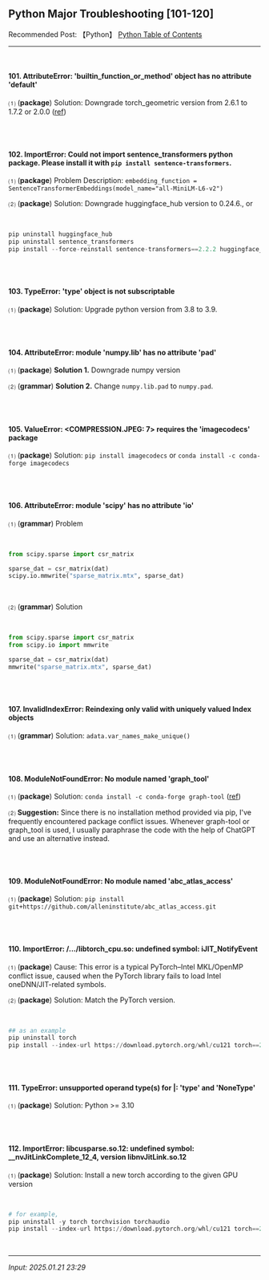 ## **Python Major Troubleshooting [101-120]**

Recommended Post: 【Python】 [Python Table of Contents](https://jb243.github.io/pages/786)

---

<br>

#### **101. AttributeError: 'builtin_function_or_method' object has no attribute 'default'**

⑴ (****package****) Solution: Downgrade torch_geometric version from 2.6.1 to 1.7.2 or 2.0.0 ([ref](https://github.com/pyg-team/pytorch_geometric/discussions/9683))

<br>

<br>

#### **102. ImportError: Could not import sentence_transformers python package. Please install it with `pip install sentence-transformers`.**

⑴ (****package****) Problem Description: `embedding_function = SentenceTransformerEmbeddings(model_name="all-MiniLM-L6-v2")`

⑵ (****package****) Solution: Downgrade huggingface_hub version to 0.24.6., or

<br>

```python
pip uninstall huggingface_hub
pip uninstall sentence_transformers
pip install --force-reinstall sentence-transformers==2.2.2 huggingface_hub==0.16.4
```

<br>

<br>

#### **103. TypeError: 'type' object is not subscriptable**

⑴ (**package**) Solution: Upgrade python version from 3.8 to 3.9.

<br> 

<br>

#### **104. AttributeError: module 'numpy.lib' has no attribute 'pad'**

⑴ (**package**) **Solution 1.** Downgrade numpy version

⑵ (**grammar**) **Solution 2.** Change `numpy.lib.pad` to `numpy.pad`.

<br> 

<br>

#### **105. ValueError: <COMPRESSION.JPEG: 7> requires the 'imagecodecs' package**

⑴  (**package**) Solution: `pip install imagecodecs` or `conda install -c conda-forge imagecodecs`

<br>

<br>

#### **106. AttributeError: module 'scipy' has no attribute 'io'**

⑴ (**grammar**) Problem

<br>

```python
from scipy.sparse import csr_matrix

sparse_dat = csr_matrix(dat)
scipy.io.mmwrite("sparse_matrix.mtx", sparse_dat)
```

<br>

⑵ (**grammar**) Solution 

<br>
 
```python
from scipy.sparse import csr_matrix
from scipy.io import mmwrite

sparse_dat = csr_matrix(dat)
mmwrite("sparse_matrix.mtx", sparse_dat)
```

<br>

<br>

#### 107. InvalidIndexError: Reindexing only valid with uniquely valued Index objects

⑴ (**grammar**) Solution: `adata.var_names_make_unique()`

<br>

<br>

#### 108. ModuleNotFoundError: No module named 'graph_tool'

⑴ (**package**) Solution: `conda install -c conda-forge graph-tool` ([ref](https://graph-tool.skewed.de/installation.html))

⑵ **Suggestion:** Since there is no installation method provided via pip, I've frequently encountered package conflict issues. Whenever graph-tool or graph_tool is used, I usually paraphrase the code with the help of ChatGPT and use an alternative instead.

<br>

<br>

#### 109. ModuleNotFoundError: No module named 'abc_atlas_access'

⑴  (**package**) Solution: `pip install git+https://github.com/alleninstitute/abc_atlas_access.git`

<br>

<br>

#### 110. ImportError: /.../libtorch_cpu.so: undefined symbol: iJIT_NotifyEvent

⑴ (**package**) Cause: This error is a typical PyTorch–Intel MKL/OpenMP conflict issue, caused when the PyTorch library fails to load Intel oneDNN/JIT-related symbols.

⑵ (**package**) Solution: Match the PyTorch version.

<br>

```python
## as an example
pip uninstall torch
pip install --index-url https://download.pytorch.org/whl/cu121 torch==2.3.1 torchvision==0.18.1 torchaudio==2.3.1
```

<br>

<br>

#### 111. TypeError: unsupported operand type(s) for |: 'type' and 'NoneType'

⑴ (**package**) Solution: Python >= 3.10

<br>

<br>

#### 112. ImportError: libcusparse.so.12: undefined symbol: __nvJitLinkComplete_12_4, version libnvJitLink.so.12

⑴ (**package**) Solution: Install a new torch according to the given GPU version

<br>

```python
# for example,
pip uninstall -y torch torchvision torchaudio
pip install --index-url https://download.pytorch.org/whl/cu121 torch==2.3.1 torchvision==0.18.1 torchaudio==2.3.1
```

<br>

---

_Input: 2025.01.21 23:29_
